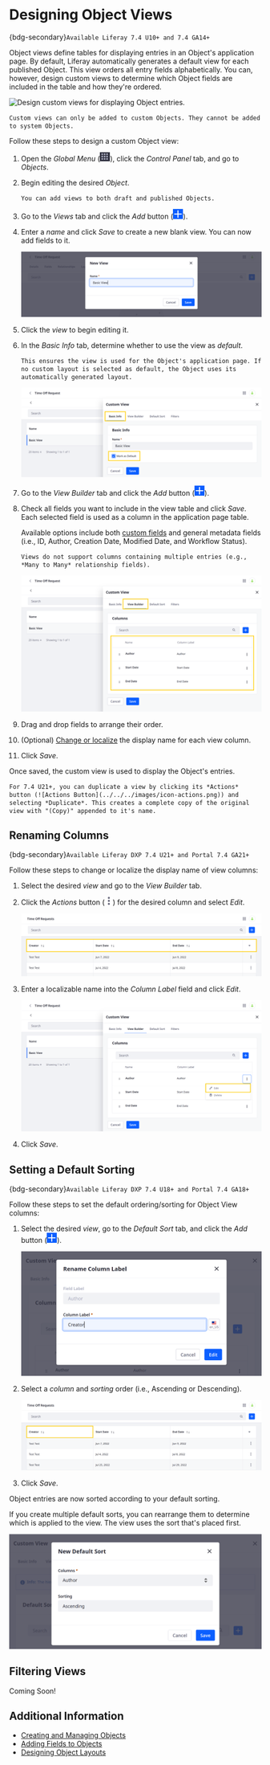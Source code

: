 # Designing Object Views

{bdg-secondary}`Available Liferay 7.4 U10+ and 7.4 GA14+`

Object views define tables for displaying entries in an Object's application page. By default, Liferay automatically generates a default view for each published Object. This view orders all entry fields alphabetically. You can, however, design custom views to determine which Object fields are included in the table and how they're ordered.

![Design custom views for displaying Object entries.](./designing-object-views/images/01.png)

```{note}
Custom views can only be added to custom Objects. They cannot be added to system Objects.
```

Follow these steps to design a custom Object view:

1. Open the *Global Menu* (![Global Menu](../../../images/icon-applications-menu.png)), click the *Control Panel* tab, and go to *Objects*.

1. Begin editing the desired *Object*.

   ```{note}
   You can add views to both draft and published Objects.
   ```

1. Go to the *Views* tab and click the *Add* button (![Add Button](../../../images/icon-add.png)).

1. Enter a *name* and click *Save* to create a new blank view. You can now add fields to it.

   ![Create a blank view.](./designing-object-views/images/02.png)

1. Click the *view* to begin editing it.

1. In the *Basic Info* tab, determine whether to use the view as *default*.

   ```{note}
   This ensures the view is used for the Object's application page. If no custom layout is selected as default, the Object uses its automatically generated layout.
   ```

   ![Set the view as default.](./designing-object-views/images/03.png)

1. Go to the *View Builder* tab and click the *Add* button (![Add Button](../../../images/icon-add.png)).

1. Check all fields you want to include in the view table and click *Save*. Each selected field is used as a column in the application page table.

   Available options include both [custom fields](./adding-fields-to-objects.md) and general metadata fields (i.e., ID, Author, Creation Date, Modified Date, and Workflow Status).

   ```{note}
   Views do not support columns containing multiple entries (e.g., *Many to Many* relationship fields).
   ```

   ![Arrange the fields in any order you want.](./designing-object-views/images/04.png)

1. Drag and drop fields to arrange their order.

1. (Optional) [Change or localize](#renaming-columns) the display name for each view column.

1. Click *Save*.

Once saved, the custom view is used to display the Object's entries.

```{tip}
For 7.4 U21+, you can duplicate a view by clicking its *Actions* button (![Actions Button](../../../images/icon-actions.png)) and selecting *Duplicate*. This creates a complete copy of the original view with "(Copy)" appended to it's name. 
```

## Renaming Columns

{bdg-secondary}`Available Liferay DXP 7.4 U21+ and Portal 7.4 GA21+`

Follow these steps to change or localize the display name of view columns:

1. Select the desired *view* and go to the *View Builder* tab.

1. Click the *Actions* button (![Actions Button](../../../images/icon-actions.png)) for the desired column and select *Edit*.

   ![Click the Actions button for the desired column and select Edit.](./designing-object-views/images/05.png)

1. Enter a localizable name into the *Column Label* field and click *Edit*.

   ![Enter a localizable name and click Edit.](./designing-object-views/images/06.png)

1. Click *Save*.

## Setting a Default Sorting

{bdg-secondary}`Available Liferay DXP 7.4 U18+ and Portal 7.4 GA18+`

Follow these steps to set the default ordering/sorting for Object View columns:

1. Select the desired *view*, go to the *Default Sort* tab, and click the *Add* button (![Add Button](../../../images/icon-add.png)).

   ![Go to the Default Sort tab and click the Add button.](./designing-object-views/images/07.png)

1. Select a *column* and *sorting* order (i.e., Ascending or Descending).

   ![Select a column and sorting.](./designing-object-views/images/08.png)

1. Click *Save*.

Object entries are now sorted according to your default sorting.

If you create multiple default sorts, you can rearrange them to determine which is applied to the view. The view uses the sort that's placed first.

![Arrange sortings to determine which is used.](./designing-object-views/images/09.png)

## Filtering Views

Coming Soon!

## Additional Information

* [Creating and Managing Objects](../creating-and-managing-objects.md)
* [Adding Fields to Objects](./adding-fields-to-objects.md)
* [Designing Object Layouts](./designing-object-layouts.md)
